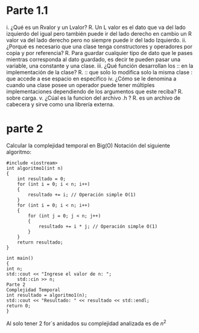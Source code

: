 # Parte 1.1

i. ¿Qué es un Rvalor y un Lvalor?
R. Un L valor es el dato que va del lado izquierdo del igual pero también puede ir del lado derecho
en cambio un R valor va del lado derecho pero no siempre puede ir del lado Izquierdo.
ii. ¿Porqué es necesario que una clase tenga constructores y operadores por
copia y por referencia?
R.  Para guardar cualquier tipo de dato que le pases mientras corresponda al dato guardado, es decir te pueden pasar una variable, una constante y una clase.
iii. ¿Qué función desarrollan los :: en la implementación de la clase?
R. :: que solo lo modifica solo la misma clase  : que accede a ese espacio en especifico
iv. ¿Cómo se le denomina a cuando una clase posee un operador puede
tener múltiples implementaciones dependiendo de los argumentos que
este reciba?
R. sobre carga.
v. ¿Cúal es la funcion del archivo .h ?
R. es un archivo de cabecera y sirve como una librería externa.
# parte 2
Calcular la complejidad temporal en Big(O) Notación del siguiente algoritmo:

````
#include <iostream>
int algoritmo1(int n) 
{
	int resultado = 0;
	for (int i = 0; i < n; i++) 
	{
		resultado += i; // Operación simple O(1)
	}
	for (int i = 0; i < n; i++) 
	{
		for (int j = 0; j < n; j++) 
		{
			resultado += i * j; // Operación simple O(1)
		}
	}
	return resultado;
}

int main() 
{
int n;
std::cout << "Ingrese el valor de n: ";
	std::cin >> n;
Parte 2
Complejidad Temporal
int resultado = algoritmo1(n);
std::cout << "Resultado: " << resultado << std::endl;
return 0;
}
````
Al solo tener 2 for´s anidados su complejidad analizada es de $n^2$ 

